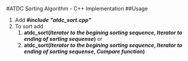#ATDC Sorting Algorithm - C++ Implementation
##Usage 
1. Add **_#include "atdc_sort.cpp"_**
2. To sort add 
   1. **atdc_sort(_Iterator to the begining sorting sequence_, _Iterator to ending of sorting sequense_)** or
   2. **atdc_sort(_Iterator to the begining sorting sequence_, _Iterator to ending of sorting sequense_, _Compare function_)**
